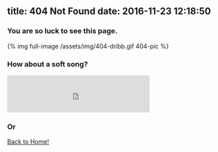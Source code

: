 title: 404 Not Found
date: 2016-11-23 12:18:50
---

### You are so luck to see this page.

{% img full-image /assets/img/404-dribb.gif 404-pic %}

### How about a soft song?

<iframe frameborder="no" border="0" marginwidth="0" marginheight="0" width=330 height=86 src="http://music.163.com/outchain/player?type=2&id=441116287&auto=0&height=66"></iframe>

### Or
<a class="article-more-a" href="/" target="_self">Back to Home!</a>